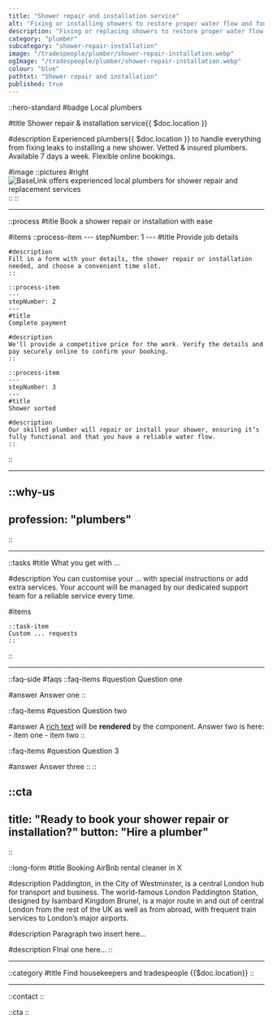 ```yaml
---
title: "Shower repair and installation service"
alt: "Fixing or installing showers to restore proper water flow and functionality"
description: "Fixing or replacing showers to restore proper water flow and functionality"
category: "plumber"
subcategory: "shower-repair-installation"
image: "/tradespeople/plumber/shower-repair-installation.webp"
ogImage: "/tradespeople/plumber/shower-repair-installation.webp"
colour: "blue"
pathtxt: "Shower repair and installation"
published: true
---
```


::hero-standard
#badge
Local plumbers

#title
Shower repair & installation service{{ $doc.location }}

#description
Experienced plumbers{{ $doc.location }} to handle everything from fixing leaks to installing a new shower. Vetted & insured plumbers. Available 7 days a week. Flexible online bookings.

#image
    ::pictures
    #right
    ![BaseLink offers experienced local plumbers for shower repair and replacement services](/tradespeople/plumber/shower-repair-installation.webp)
    ::
::

---

::process
#title
Book a shower repair or installation with ease

#items
    ::process-item
    ---
    stepNumber: 1
    ---
    #title
    Provide job details

    #description
    Fill in a form with your details, the shower repair or installation needed, and choose a convenient time slot.
    ::
    
    ::process-item
    ---
    stepNumber: 2
    ---
    #title
    Complete payment

    #description
    We'll provide a competitive price for the work. Verify the details and pay securely online to confirm your booking.
    ::

    ::process-item
    ---
    stepNumber: 3
    ---
    #title
    Shower sorted

    #description
    Our skilled plumber will repair or install your shower, ensuring it’s fully functional and that you have a reliable water flow.
    ::
::

---

::why-us
---
profession: "plumbers"
---
::

---

::tasks
#title
What you get with ...

#description
You can customise your ... with special instructions or add extra services. Your account will be managed by our dedicated support team for a reliable service every time.

#items

    ::task-item
    Custom ... requests
    ::
::

---

::faq-side
#faqs
  ::faq-items
  #question
  Question one

  #answer
  Answer one
  ::

  ::faq-items
  #question
  Question two

  #answer
  A [rich text](/services/commercial-cleaning) will be **rendered** by the component.
  Answer two is here:
    - item one
    - item two
  ::

  ::faq-items
  #question
  Question 3

  #answer
  Answer three
  ::
::

::cta
---
title: "Ready to book your shower repair or installation?"
button: "Hire a plumber"
---
::

::long-form
#title
Booking AirBnb rental cleaner in X

#description
Paddington, in the City of Westminster, is a central London hub for transport and business. The world-famous London Paddington Station, designed by Isambard Kingdom Brunel, is a major route in and out of central London from the rest of the UK as well as from abroad, with frequent train services to London’s major airports.

#description
Paragraph two insert here...

#description
FInal one here...
::

---

::category
#title
Find housekeepers and tradespeople {{$doc.location}}
::

---

::contact
::

::cta
::